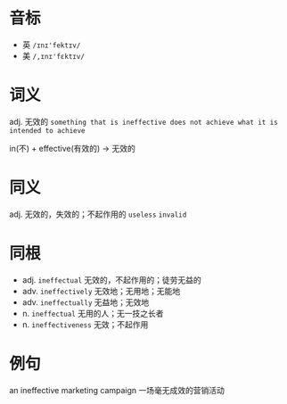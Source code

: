 # 音标

- 英 `/ɪnɪ'fektɪv/`
- 美 `/,ɪnɪ'fɛktɪv/`

# 词义

adj. 无效的
`something that is ineffective does not achieve what it is intended to achieve`



in(不) + effective(有效的) → 无效的

# 同义

adj. 无效的，失效的；不起作用的
`useless` `invalid`

# 同根

- adj. `ineffectual` 无效的，不起作用的；徒劳无益的
- adv. `ineffectively` 无效地；无用地；无能地
- adv. `ineffectually` 无益地；无效地
- n. `ineffectual` 无用的人；无一技之长者
- n. `ineffectiveness` 无效；不起作用

# 例句

an ineffective marketing campaign
一场毫无成效的营销活动


